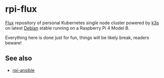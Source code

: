 # rpi-flux

[Flux](https://fluxcd.io/) repository of personal Kubernetes single
node cluster powered by [k3s](https://k3s.io/) on latest
[Debian](https://www.debian.org/) stable running on a Raspberry Pi 4
Model B.

Everything here is done just for fun, things will be likely break,
readers beware!

## See also

- [rpi-ansible](https://github.com/iamleot/rpi-ansible)
